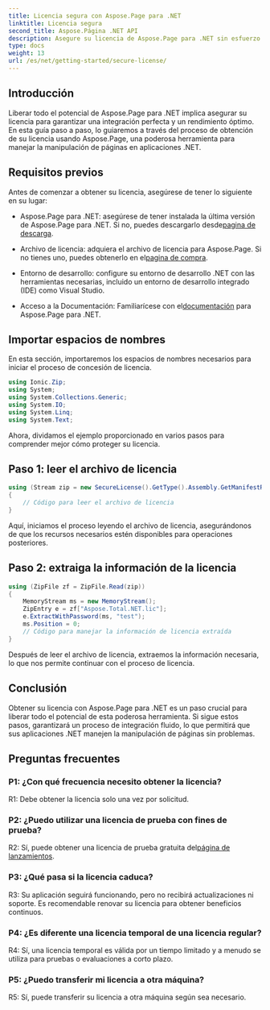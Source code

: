 ```yaml
---
title: Licencia segura con Aspose.Page para .NET
linktitle: Licencia segura
second_title: Aspose.Página .NET API
description: Asegure su licencia de Aspose.Page para .NET sin esfuerzo con nuestra guía paso a paso. Libere todo el potencial para una manipulación perfecta de páginas en sus aplicaciones .NET.
type: docs
weight: 13
url: /es/net/getting-started/secure-license/
---
```

## Introducción

Liberar todo el potencial de Aspose.Page para .NET implica asegurar su licencia para garantizar una integración perfecta y un rendimiento óptimo. En esta guía paso a paso, lo guiaremos a través del proceso de obtención de su licencia usando Aspose.Page, una poderosa herramienta para manejar la manipulación de páginas en aplicaciones .NET.

## Requisitos previos

Antes de comenzar a obtener su licencia, asegúrese de tener lo siguiente en su lugar:

-  Aspose.Page para .NET: asegúrese de tener instalada la última versión de Aspose.Page para .NET. Si no, puedes descargarlo desde[pagina de descarga](https://releases.aspose.com/page/net/).

-  Archivo de licencia: adquiera el archivo de licencia para Aspose.Page. Si no tienes uno, puedes obtenerlo en el[pagina de compra](https://purchase.aspose.com/buy).

- Entorno de desarrollo: configure su entorno de desarrollo .NET con las herramientas necesarias, incluido un entorno de desarrollo integrado (IDE) como Visual Studio.

-  Acceso a la Documentación: Familiarícese con el[documentación](https://reference.aspose.com/page/net/) para Aspose.Page para .NET.

## Importar espacios de nombres

En esta sección, importaremos los espacios de nombres necesarios para iniciar el proceso de concesión de licencia.


```csharp
using Ionic.Zip;
using System;
using System.Collections.Generic;
using System.IO;
using System.Linq;
using System.Text;
```

Ahora, dividamos el ejemplo proporcionado en varios pasos para comprender mejor cómo proteger su licencia.

## Paso 1: leer el archivo de licencia

```csharp
using (Stream zip = new SecureLicense().GetType().Assembly.GetManifestResourceStream("Aspose.Total.NET.lic.zip"))
{
    // Código para leer el archivo de licencia
}
```

Aquí, iniciamos el proceso leyendo el archivo de licencia, asegurándonos de que los recursos necesarios estén disponibles para operaciones posteriores.

## Paso 2: extraiga la información de la licencia

```csharp
using (ZipFile zf = ZipFile.Read(zip))
{
    MemoryStream ms = new MemoryStream();
    ZipEntry e = zf["Aspose.Total.NET.lic"];
    e.ExtractWithPassword(ms, "test");
    ms.Position = 0;
    // Código para manejar la información de licencia extraída
}
```

Después de leer el archivo de licencia, extraemos la información necesaria, lo que nos permite continuar con el proceso de licencia.

## Conclusión

Obtener su licencia con Aspose.Page para .NET es un paso crucial para liberar todo el potencial de esta poderosa herramienta. Si sigue estos pasos, garantizará un proceso de integración fluido, lo que permitirá que sus aplicaciones .NET manejen la manipulación de páginas sin problemas.

## Preguntas frecuentes

### P1: ¿Con qué frecuencia necesito obtener la licencia?

R1: Debe obtener la licencia solo una vez por solicitud.

### P2: ¿Puedo utilizar una licencia de prueba con fines de prueba?

 R2: Sí, puede obtener una licencia de prueba gratuita del[página de lanzamientos](https://releases.aspose.com/).

### P3: ¿Qué pasa si la licencia caduca?

R3: Su aplicación seguirá funcionando, pero no recibirá actualizaciones ni soporte. Es recomendable renovar su licencia para obtener beneficios continuos.

### P4: ¿Es diferente una licencia temporal de una licencia regular?

R4: Sí, una licencia temporal es válida por un tiempo limitado y a menudo se utiliza para pruebas o evaluaciones a corto plazo.

### P5: ¿Puedo transferir mi licencia a otra máquina?

R5: Sí, puede transferir su licencia a otra máquina según sea necesario.